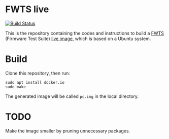 # FWTS live

[![Build Status](https://travis-ci.org/anthonywong/fwts-live.svg?branch=master)](https://travis-ci.org/anthonywong/fwts-live)

This is the repository containing the codes and instructions to build
a [FWTS](https://wiki.ubuntu.com/FirmwareTestSuite) (Firmware Test Suite) [live image](https://wiki.ubuntu.com/FirmwareTestSuite/FirmwareTestSuiteLive), which is based on a Ubuntu
system.

# Build
Clone this repository, then run:

    sudo apt install docker.io
    sudo make

The generated image will be called `pc.img` in the local directory.

# TODO
Make the image smaller by pruning unnecessary packages.

